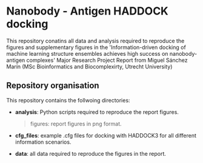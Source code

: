 # Nanobody - Antigen HADDOCK docking

This repository conatins all data and analysis required to reproduce the figures and supplementary figures in the 'Information-driven docking of machine learning structure ensembles achieves high success on nanobody-antigen complexes' Major Research Project Report from Miguel Sánchez Marín (MSc Bioinformatics and Biocomplexirty, Utrecht University)

## Repository organisation
This repository contains the follwoing directories:
* **analysis**: Python scripts required to reproduce the report figures.
  > figures: report figures in png format.

* **cfg_files**: example .cfg files for docking with HADDOCK3 for all different information scenarios.
* **data**: all data required to reproduce the figures in the report.

